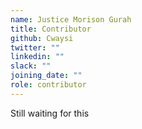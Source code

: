 ```yaml
---
name: Justice Morison Gurah
title: Contributor
github: Cwaysi
twitter: ""
linkedin: ""
slack: ""
joining_date: ""
role: contributor
---
```


Still waiting for this
